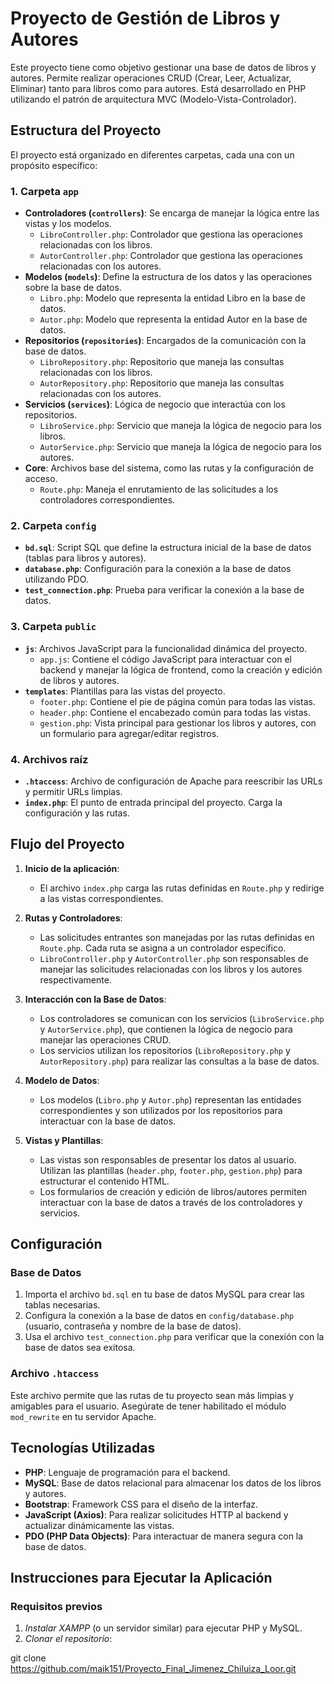 # Proyecto de Gestión de Libros y Autores

Este proyecto tiene como objetivo gestionar una base de datos de libros y autores. Permite realizar operaciones CRUD (Crear, Leer, Actualizar, Eliminar) tanto para libros como para autores. Está desarrollado en PHP utilizando el patrón de arquitectura MVC (Modelo-Vista-Controlador).

## Estructura del Proyecto

El proyecto está organizado en diferentes carpetas, cada una con un propósito específico:

### 1. **Carpeta `app`**
   - **Controladores (`controllers`)**: Se encarga de manejar la lógica entre las vistas y los modelos.
     - `LibroController.php`: Controlador que gestiona las operaciones relacionadas con los libros.
     - `AutorController.php`: Controlador que gestiona las operaciones relacionadas con los autores.
   - **Modelos (`models`)**: Define la estructura de los datos y las operaciones sobre la base de datos.
     - `Libro.php`: Modelo que representa la entidad Libro en la base de datos.
     - `Autor.php`: Modelo que representa la entidad Autor en la base de datos.
   - **Repositorios (`repositories`)**: Encargados de la comunicación con la base de datos.
     - `LibroRepository.php`: Repositorio que maneja las consultas relacionadas con los libros.
     - `AutorRepository.php`: Repositorio que maneja las consultas relacionadas con los autores.
   - **Servicios (`services`)**: Lógica de negocio que interactúa con los repositorios.
     - `LibroService.php`: Servicio que maneja la lógica de negocio para los libros.
     - `AutorService.php`: Servicio que maneja la lógica de negocio para los autores.
   - **Core**: Archivos base del sistema, como las rutas y la configuración de acceso.
     - `Route.php`: Maneja el enrutamiento de las solicitudes a los controladores correspondientes.

### 2. **Carpeta `config`**
   - **`bd.sql`**: Script SQL que define la estructura inicial de la base de datos (tablas para libros y autores).
   - **`database.php`**: Configuración para la conexión a la base de datos utilizando PDO.
   - **`test_connection.php`**: Prueba para verificar la conexión a la base de datos.

### 3. **Carpeta `public`**
   - **`js`**: Archivos JavaScript para la funcionalidad dinámica del proyecto.
     - `app.js`: Contiene el código JavaScript para interactuar con el backend y manejar la lógica de frontend, como la creación y edición de libros y autores.
   - **`templates`**: Plantillas para las vistas del proyecto.
     - `footer.php`: Contiene el pie de página común para todas las vistas.
     - `header.php`: Contiene el encabezado común para todas las vistas.
     - `gestion.php`: Vista principal para gestionar los libros y autores, con un formulario para agregar/editar registros.

### 4. **Archivos raíz**
   - **`.htaccess`**: Archivo de configuración de Apache para reescribir las URLs y permitir URLs limpias.
   - **`index.php`**: El punto de entrada principal del proyecto. Carga la configuración y las rutas.

## Flujo del Proyecto

1. **Inicio de la aplicación**:
   - El archivo `index.php` carga las rutas definidas en `Route.php` y redirige a las vistas correspondientes.
   
2. **Rutas y Controladores**:
   - Las solicitudes entrantes son manejadas por las rutas definidas en `Route.php`. Cada ruta se asigna a un controlador específico.
   - `LibroController.php` y `AutorController.php` son responsables de manejar las solicitudes relacionadas con los libros y los autores respectivamente.
   
3. **Interacción con la Base de Datos**:
   - Los controladores se comunican con los servicios (`LibroService.php` y `AutorService.php`), que contienen la lógica de negocio para manejar las operaciones CRUD.
   - Los servicios utilizan los repositorios (`LibroRepository.php` y `AutorRepository.php`) para realizar las consultas a la base de datos.
   
4. **Modelo de Datos**:
   - Los modelos (`Libro.php` y `Autor.php`) representan las entidades correspondientes y son utilizados por los repositorios para interactuar con la base de datos.

5. **Vistas y Plantillas**:
   - Las vistas son responsables de presentar los datos al usuario. Utilizan las plantillas (`header.php`, `footer.php`, `gestion.php`) para estructurar el contenido HTML.
   - Los formularios de creación y edición de libros/autores permiten interactuar con la base de datos a través de los controladores y servicios.
   
## Configuración

### Base de Datos
1. Importa el archivo `bd.sql` en tu base de datos MySQL para crear las tablas necesarias.
2. Configura la conexión a la base de datos en `config/database.php` (usuario, contraseña y nombre de la base de datos).
3. Usa el archivo `test_connection.php` para verificar que la conexión con la base de datos sea exitosa.

### Archivo `.htaccess`
Este archivo permite que las rutas de tu proyecto sean más limpias y amigables para el usuario. Asegúrate de tener habilitado el módulo `mod_rewrite` en tu servidor Apache.

## Tecnologías Utilizadas

- **PHP**: Lenguaje de programación para el backend.
- **MySQL**: Base de datos relacional para almacenar los datos de los libros y autores.
- **Bootstrap**: Framework CSS para el diseño de la interfaz.
- **JavaScript (Axios)**: Para realizar solicitudes HTTP al backend y actualizar dinámicamente las vistas.
- **PDO (PHP Data Objects)**: Para interactuar de manera segura con la base de datos.

## Instrucciones para Ejecutar la Aplicación

### Requisitos previos

1. *Instalar XAMPP* (o un servidor similar) para ejecutar PHP y MySQL.
2. *Clonar el repositorio*:

git clone https://github.com/maik151/Proyecto_Final_Jimenez_Chiluiza_Loor.git

